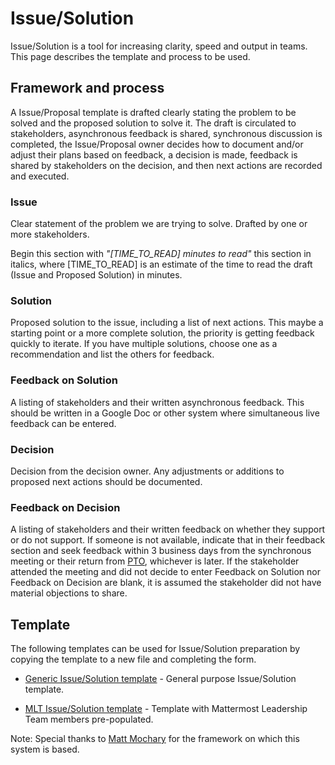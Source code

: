 # Issue/Solution

Issue/Solution is a tool for increasing clarity, speed and output in teams. This page describes the template and process to be used. 

## Framework and process 

A Issue/Proposal template is drafted clearly stating the problem to be solved and the proposed solution to solve it. The draft is circulated to stakeholders, asynchronous feedback is shared, synchronous discussion is completed, the Issue/Proposal owner decides how to document and/or adjust their plans based on feedback, a decision is made, feedback is shared by stakeholders on the decision, and then next actions are recorded and executed. 

### **Issue** 

Clear statement of the problem we are trying to solve. Drafted by one or more stakeholders.  

Begin this section with _"\[TIME\_TO\_READ\] minutes to read"_ this section in italics, where \[TIME\_TO\_READ\] is an estimate of the time to read the draft \(Issue and Proposed Solution\) in minutes.

### **Solution** 

Proposed solution to the issue, including a list of next actions. This maybe a starting point or a more complete solution, the priority is getting feedback quickly to iterate. If you have multiple solutions, choose one as a recommendation and list the others for feedback. 

### **Feedback** **on Solution** 

A listing of stakeholders and their written asynchronous feedback. This should be written in a Google Doc or other system where simultaneous live feedback can be entered. 

### **Decision**

Decision from the decision owner. Any adjustments or additions to proposed next actions should be documented. 

### **Feedback on Decision** 

A listing of stakeholders and their written feedback on whether they support or do not support. If someone is not available, indicate that in their feedback section and seek feedback within 3 business days from the synchronous meeting or their return from [PTO](../../company/about-mattermost/list-of-terms.md#pto), whichever is later. If the stakeholder attended the meeting and did not decide to enter Feedback on Solution nor Feedback on Decision are blank, it is assumed the stakeholder did not have material objections to share. 

## Template

The following templates can be used for Issue/Solution preparation by copying the template to a new file and completing the form. 

- [Generic Issue/Solution template](https://docs.google.com/document/d/1XDgumIgT525mH40dj24K3q_muIzJOVzHY5uVeg5OUkQ/edit) - General purpose Issue/Solution template. 

- [MLT Issue/Solution template](https://docs.google.com/document/d/1fNE-MzljPURKSYN4VrTaDz4T1JE3C0gnNCbHDpIlSRA/edit
) - Template with Mattermost Leadership Team members pre-populated. 









Note: Special thanks to [Matt Mochary](https://www.linkedin.com/in/matt-mochary-34bb4/) for the framework on which this system is based. 

## 







